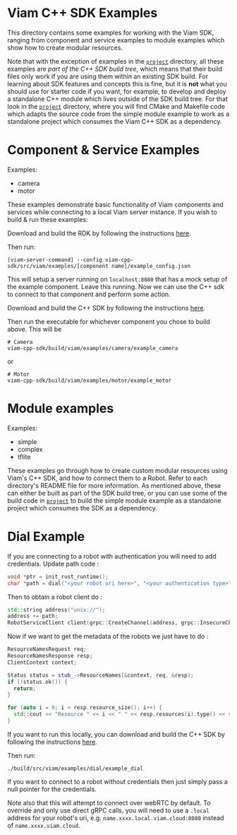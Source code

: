 # Viam C++ SDK Examples

This directory contains some examples for working with the Viam SDK, ranging from component and service examples to module examples which show how to create modular resources.

Note that with the exception of examples in the [`project`](./project) directory, all these examples are _part of the C++ SDK build tree_, which means that their build files only work if you are using them within an existing SDK build. For learning about SDK features and concepts this is fine, but it is **not** what you should use for starter code if you want, for example,  to develop and deploy a standalone C++ module which lives outside of the SDK build tree. For that look in the [`project`](./project) directory, where you will find CMake and Makefile code which adapts the source code from the simple module example to work as a standalone project which consumes the Viam C++ SDK as a dependency.



# Component & Service Examples
Examples: 
 - camera
 - motor
 
These examples demonstrate basic functionality of Viam components and services while connecting to a local Viam server instance. 
If you wish to build & run these examples:

Download and build the RDK by following the instructions [here](https://github.com/viamrobotics/rdk#building-and-using).

Then run:
``` shell
[viam-server-command] --config viam-cpp-sdk/src/viam/examples/[component name]/example_config.json
```
This will setup a server running on `localhost:8080` that has a mock setup of the example component. Leave this running. Now we can use the C++ sdk to connect to that component and perform some action.

Download and build the C++ SDK by following the instructions [here](https://github.com/viamrobotics/viam-cpp-sdk#getting-started).

Then run the executable for whichever component you chose to build above. This will be
``` shell
# Camera
viam-cpp-sdk/build/viam/examples/camera/example_camera
```
or
```shell
# Motor
viam-cpp-sdk/build/viam/examples/motor/example_motor
```

# Module examples
Examples:
  - simple
  - complex
  - tflite

These examples go through how to create custom modular resources using Viam's C++ SDK, and how to connect them to a Robot. Refer to each directory's README file for more information. As mentioned above, these can either be built as part of the SDK build tree, or you can use some of the build code in [`project`](./project) to build the simple module example as a standalone project which consumes the SDK as a dependency.

# Dial Example

If you are connecting to a robot with authentication you will need to
add credentials. Update path code :

``` c++
void *ptr = init_rust_runtime();
char *path = dial("<your robot uri here>", "<your authentication type>", "<your authentication payload>", false, ptr);
```

Then to obtain a robot client do :

``` c++
std::string address("unix://");
address += path;
RobotServiceClient client(grpc::CreateChannel(address, grpc::InsecureChannelCredentials()));
```

Now if we want to get the metadata of the robots we just have to do :

``` c++
ResourceNamesRequest req;
ResourceNamesResponse resp;
ClientContext context;

Status status = stub_->ResourceNames(&context, req, &resp);
if (!status.ok()) {
  return;
}

for (auto i = 0; i < resp.resource_size(); i++) {
  std::cout << "Resource " << i << " " << resp.resources(i).type() << std::endl;
}
```

If you want to run this locally, you can download and build the C++ SDK by following the instructions [here](https://github.com/viamrobotics/viam-cpp-sdk#getting-started).

Then run:

``` shell
./build/src/viam/examples/dial/example_dial
```

If you want to connect to a robot without credentials then just simply
pass a null pointer for the credentials.

Note also that this will attempt to connect over webRTC by default. To
override and only use direct gRPC calls, you will need to use a
`.local` address for your robot's uri,
e.g. `name.xxxx.local.viam.cloud:8080` instead of
`name.xxxx.viam.cloud`.
